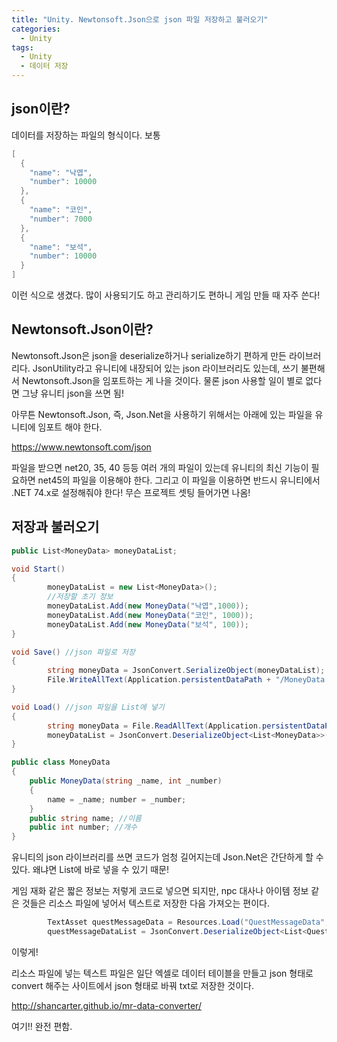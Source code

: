 ```yaml
---
title: "Unity. Newtonsoft.Json으로 json 파일 저장하고 불러오기"
categories:
  - Unity
tags:
  - Unity
  - 데이터 저장
---
```


## json이란?

데이터를 저장하는 파일의 형식이다. 보통

```c#
[
  {
    "name": "낙엽",
    "number": 10000
  },
  {
    "name": "코인",
    "number": 7000
  },
  {
    "name": "보석",
    "number": 10000
  }
]
```

이런 식으로 생겼다. 많이 사용되기도 하고 관리하기도 편하니 게임 만들 때 자주 쓴다!

## Newtonsoft.Json이란?

Newtonsoft.Json은 json을 deserialize하거나 serialize하기 편하게 만든 라이브러리다. JsonUtility라고 유니티에 내장되어 있는 json 라이브러리도 있는데, 쓰기 불편해서 Newtonsoft.Json을 임포트하는 게 나을 것이다. 물론 json 사용할 일이 별로 없다면 그냥 유니티 json을 쓰면 됨!

아무튼 Newtonsoft.Json, 즉, Json.Net을 사용하기 위해서는 아래에 있는 파일을 유니티에 임포트 해야 한다.

https://www.newtonsoft.com/json

파일을 받으면 net20, 35, 40 등등 여러 개의 파일이 있는데 유니티의 최신 기능이 필요하면 net45의 파일을 이용해야 한다. 그리고 이 파일을 이용하면 반드시 유니티에서 .NET 74.x로 설정해줘야 한다! 무슨 프로젝트 셋팅 들어가면 나옴!

## 저장과 불러오기

```c#
public List<MoneyData> moneyDataList;

void Start()
{
        moneyDataList = new List<MoneyData>();
        //저장할 초기 정보
        moneyDataList.Add(new MoneyData("낙엽",1000));
        moneyDataList.Add(new MoneyData("코인", 1000));
        moneyDataList.Add(new MoneyData("보석", 100));
}

void Save() //json 파일로 저장
{
        string moneyData = JsonConvert.SerializeObject(moneyDataList);
        File.WriteAllText(Application.persistentDataPath + "/MoneyData.json", moneyData);
}

void Load() //json 파일을 List에 넣기
{
        string moneyData = File.ReadAllText(Application.persistentDataPath + "/MoneyData.json");
        moneyDataList = JsonConvert.DeserializeObject<List<MoneyData>>(moneyData);
}

public class MoneyData
{
    public MoneyData(string _name, int _number)
    {
        name = _name; number = _number;
    }
    public string name; //이름
    public int number; //개수
}
```

유니티의 json 라이브러리를 쓰면 코드가 엄청 길어지는데 Json.Net은 간단하게 할 수 있다. 왜냐면 List에 바로 넣을 수 있기 때문! 

게임 재화 같은 짧은 정보는 저렇게 코드로 넣으면 되지만, npc 대사나 아이템 정보 같은 것들은 리소스 파일에 넣어서 텍스트로 저장한 다음 가져오는 편이다.

```c#
        TextAsset questMessageData = Resources.Load("QuestMessageData", typeof(TextAsset)) as TextAsset;
        questMessageDataList = JsonConvert.DeserializeObject<List<QuestMessageData>>(questMessageData.ToString());
```

이렇게!

리소스 파일에 넣는 텍스트 파일은 일단 엑셀로 데이터 테이블을 만들고 json 형태로 convert 해주는 사이트에서 json 형태로 바꿔 txt로 저장한 것이다.

http://shancarter.github.io/mr-data-converter/

여기!! 완전 편함.